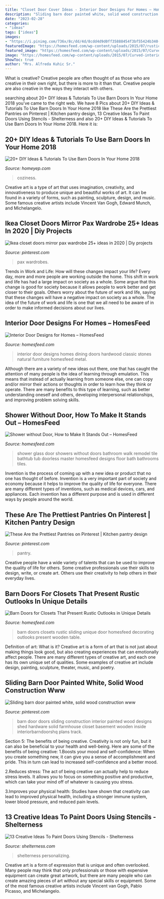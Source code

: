 ```yaml
---
title: "Closet Door Cover Ideas - Interior Door Designs For Homes – Homesfeed"
description: "Sliding barn door painted white, solid wood construction www"
date: "2023-02-28"
categories:
- "ideas"
tags: ["ideas"]
images:
- "https://i.pinimg.com/736x/8c/dd/4d/8cdd4d9d0ff35888454f3bf55424b340--barn-door-shed-white-sliding-barn-door.jpg?b=t"
featuredImage: "https://homesfeed.com/wp-content/uploads/2015/07/rustic-sliding-barn-doors-for-closets-in-white-with-unique-wooden-end-table-and-sideboard-plus-pretty-table-lamp-and-wooden-laminate-floor.jpg"
featured_image: "https://homesfeed.com/wp-content/uploads/2015/07/Curved-interior-door-design-made-from-hardwood-with-darker-brown-staining-and-black-crafted-metal-a-set-of-hardwood-dining-furniture-classic-brushed-metal-pendant-chandelier-natural-stones-wall-system.jpg"
image: "https://homesfeed.com/wp-content/uploads/2015/07/Curved-interior-door-design-made-from-hardwood-with-darker-brown-staining-and-black-crafted-metal-a-set-of-hardwood-dining-furniture-classic-brushed-metal-pendant-chandelier-natural-stones-wall-system.jpg"
ShowToc: true
author: "Mrs. Alfreda Kuhic Sr."
---
```



What is creative?
Creative people are often thought of as those who are creative in their own right, but there is more to it than that. Creative people are also creative in the ways they interact with others.

	

		
searching about 20+ DIY Ideas &amp; Tutorials To Use Barn Doors In Your Home 2018 you've came to the right web. We have 8 Pics about 20+ DIY Ideas &amp; Tutorials To Use Barn Doors In Your Home 2018 like These Are the Prettiest Pantries on Pinterest | Kitchen pantry design, 13 Creative Ideas To Paint Doors Using Stencils - Shelterness and also 20+ DIY Ideas &amp; Tutorials To Use Barn Doors In Your Home 2018. Here it is:
		
    
## 20+ DIY Ideas &amp; Tutorials To Use Barn Doors In Your Home 2018

<img loading=lazy src="https://homeyep.com/wp-content/uploads/2017/02/barn-doors-in-home/10-use-barn-doors-in-your-home.jpg" onerror="this.onerror=null;this.src='https://tse3.mm.bing.net/th?id=OIP.FoeveHZoDHfcwn6D5OouDQHaK3&amp;pid=15.1';" alt="20+ DIY Ideas &amp; Tutorials To Use Barn Doors In Your Home 2018">

_Source: homeyep.com_

>coziness. 

	

Creative art is a type of art that uses imagination, creativity, and innovativeness to produce unique and beautiful works of art. It can be found in a variety of forms, such as painting, sculpture, design, and music. Some famous creative artists include Vincent Van Gogh, Edward Munch, and Michelangelo.

    
## Ikea Closet Doors Mirror Pax Wardrobe 25+ Ideas In 2020 | Diy Projects

<img loading=lazy src="https://i.pinimg.com/736x/21/6a/b5/216ab5a983dff0b8713f938f42f217b0.jpg" onerror="this.onerror=null;this.src='https://tse4.mm.bing.net/th?id=OIP.07XT3lmFam7VuXJDvfxpuAAAAA&amp;pid=15.1';" alt="Ikea closet doors mirror pax wardrobe 25+ ideas in 2020 | Diy projects">

_Source: pinterest.com_

>pax wardrobes. 

	

Trends in Work and Life: How will these changes impact your life?
Every day, more and more people are working outside the home. This shift in work and life has had a large impact on society as a whole. Some argue that this change is good for society because it allows people to work better and get closer to their goals. Others worry about the future of work and life, saying that these changes will have a negative impact on society as a whole. The idea of the future of work and life is one that we all need to be aware of in order to make informed decisions about our lives.

    
## Interior Door Designs For Homes – HomesFeed

<img loading=lazy src="https://homesfeed.com/wp-content/uploads/2015/07/Curved-interior-door-design-made-from-hardwood-with-darker-brown-staining-and-black-crafted-metal-a-set-of-hardwood-dining-furniture-classic-brushed-metal-pendant-chandelier-natural-stones-wall-system.jpg" onerror="this.onerror=null;this.src='https://tse1.mm.bing.net/th?id=OIP.K_U_FbPYcTAjWf8a6V_R_AHaJ3&amp;pid=15.1';" alt="Interior Door Designs for Homes – HomesFeed">

_Source: homesfeed.com_

>interior door designs homes dining doors hardwood classic stones natural furniture homesfeed metal. 

	

Although there are a variety of new ideas out there, one that has caught the attention of many people is the idea of learning through emulation. This means that instead of actually learning from someone else, one can copy and/or mirror their actions or thoughts in order to learn how they think or operate. There are many benefits to this type of learning, such as better understanding oneself and others, developing interpersonal relationships, and improving problem solving skills.

    
## Shower Without Door, How To Make It Stands Out – HomesFeed

<img loading=lazy src="https://homesfeed.com/wp-content/uploads/2015/08/Shower-without-door-with-transparent-glass-panels-and-multiple-showerheads-a-heldhand-showerhead-built-in-bathtub-fixture.jpg" onerror="this.onerror=null;this.src='https://tse2.mm.bing.net/th?id=OIP.ZfN_5DZ0vZAUlVQleiK0nQHaJ4&amp;pid=15.1';" alt="Shower without Door, How to Make It Stands Out – HomesFeed">

_Source: homesfeed.com_

>shower glass door showers without doors bathroom walk remodel tile bathtub tub doorless master homesfeed designs floor bath bathrooms tiles. 

	

Invention is the process of coming up with a new idea or product that no one has thought of before. Invention is a very important part of society and economy because it helps to improve the quality of life for everyone. There are many different types of inventions, such as medical devices, cars, and appliances. Each invention has a different purpose and is used in different ways by people around the world.

    
## These Are The Prettiest Pantries On Pinterest | Kitchen Pantry Design

<img loading=lazy src="https://i.pinimg.com/736x/79/ba/2f/79ba2f14f0610fe011337dbe2a5d083a.jpg" onerror="this.onerror=null;this.src='https://tse3.mm.bing.net/th?id=OIP.jv4IgJcJy0hKkxioeyL64AHaK4&amp;pid=15.1';" alt="These Are the Prettiest Pantries on Pinterest | Kitchen pantry design">

_Source: pinterest.com_

>pantry. 

	

Creative people have a wide variety of talents that can be used to improve the quality of life for others. Some creative professionals use their skills to design, write, or create art. Others use their creativity to help others in their everyday lives.

    
## Barn Doors For Closets That Present Rustic Outlooks In Unique Details

<img loading=lazy src="https://homesfeed.com/wp-content/uploads/2015/07/rustic-sliding-barn-doors-for-closets-in-white-with-unique-wooden-end-table-and-sideboard-plus-pretty-table-lamp-and-wooden-laminate-floor.jpg" onerror="this.onerror=null;this.src='https://tse1.mm.bing.net/th?id=OIP.ossL3HHhTlb0fehNG66TpgHaLG&amp;pid=15.1';" alt="Barn Doors for Closets That Present Rustic Outlooks in Unique Details">

_Source: homesfeed.com_

>barn doors closets rustic sliding unique door homesfeed decorating outlooks present wooden table. 

	

Definition of art: What is it?
Creative art is a form of art that is not just about making things look good, but also creating experiences that can emotionally affect people. There are many different types of creative art, and each one has its own unique set of qualities. Some examples of creative art include design, painting, sculpture, theater, music, and poetry.

    
## Sliding Barn Door Painted White, Solid Wood Construction Www

<img loading=lazy src="https://i.pinimg.com/736x/8c/dd/4d/8cdd4d9d0ff35888454f3bf55424b340--barn-door-shed-white-sliding-barn-door.jpg?b=t" onerror="this.onerror=null;this.src='https://tse4.mm.bing.net/th?id=OIP.eD8W0bPtixfNDVLlVQkkuAHaLH&amp;pid=15.1';" alt="Sliding barn door painted white, solid wood construction www">

_Source: pinterest.com_

>barn door doors sliding construction interior painted wood designs shed hardware solid farmhouse closet basement wooden inside interiorbarndoorshq plans track. 

	

Section 5: The benefits of being creative.
Creativity is not only fun, but it can also be beneficial to your health and well-being. Here are some of the benefits of being creative:
1.Boosts your mood and self-confidence: When you create something new, it can give you a sense of accomplishment and pride. This in turn can lead to increased self-confidence and a better mood.

2.Reduces stress: The act of being creative can actually help to reduce stress levels. It allows you to focus on something positive and productive, which can take your mind off of whatever is causing you stress.

3.Improves your physical health: Studies have shown that creativity can lead to improved physical health, including a stronger immune system, lower blood pressure, and reduced pain levels.


    
## 13 Creative Ideas To Paint Doors Using Stencils - Shelterness

<img loading=lazy src="https://i.shelterness.com/decorating-doors-with-stencils-6.jpg" onerror="this.onerror=null;this.src='https://tse4.mm.bing.net/th?id=OIP.drVYAIkvCbb0LWTvdXAUdQAAAA&amp;pid=15.1';" alt="13 Creative Ideas To Paint Doors Using Stencils - Shelterness">

_Source: shelterness.com_

>shelterness personalizing. 

	

Creative art is a form of expression that is unique and often overlooked. Many people may think that only professionals or those with expensive equipment can create great artwork, but there are many people who can create amazing pieces of art without any special skills or equipment. Some of the most famous creative artists include Vincent van Gogh, Pablo Picasso, and Michelangelo.

